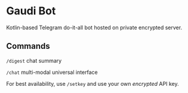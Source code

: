 # Gaudi Bot

Kotlin-based Telegram do-it-all bot hosted on private encrypted server.

## Commands

`/digest` chat summary

`/chat` multi-modal universal interface

For best availability, use `/setkey` and use your own _encrypted_ API key.
